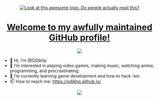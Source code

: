 <div align="center">
  <a href="http://gdjkhp.github.io/">
  <img src="https://gdjkhp.github.io/img/logo%20cropped.png" title="Look at this awesome logo. Do people actually read this?">
  <h1>Welcome to my awfully maintained GitHub profile!</h1>
  <img src="https://count.getloli.com/get/@:GDjkhp?theme=rule34">
  </a>
</div>

- 👋 Hi, I’m @GDjkhp
- 👀 I’m interested in playing video games, making music, watching anime, programming, and procrastinating.
- 🌱 I’m currently learning game development and how to hack 'em.
- 📫 How to reach me: https://gdjkhp.github.io/

<div align="center">
  <img src="https://pa1.narvii.com/6201/1ca7a3fa77709ae35a5cf718ae78d187458ffa95_hq.gif">
</div>

<!---
GDjkhp/GDjkhp is a ✨ special ✨ repository because its `README.md` (this file) appears on your GitHub profile.
You can click the Preview link to take a look at your changes.
--->
